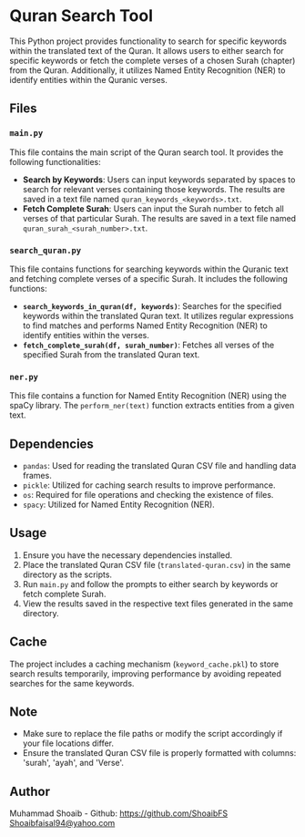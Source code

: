 # Quran Search Tool

This Python project provides functionality to search for specific keywords within the translated text of the Quran. It allows users to either search for specific keywords or fetch the complete verses of a chosen Surah (chapter) from the Quran. Additionally, it utilizes Named Entity Recognition (NER) to identify entities within the Quranic verses.

## Files

### `main.py`

This file contains the main script of the Quran search tool. It provides the following functionalities:

- **Search by Keywords**: Users can input keywords separated by spaces to search for relevant verses containing those keywords. The results are saved in a text file named `quran_keywords_<keywords>.txt`.
- **Fetch Complete Surah**: Users can input the Surah number to fetch all verses of that particular Surah. The results are saved in a text file named `quran_surah_<surah_number>.txt`.

### `search_quran.py`

This file contains functions for searching keywords within the Quranic text and fetching complete verses of a specific Surah. It includes the following functions:

- **`search_keywords_in_quran(df, keywords)`**: Searches for the specified keywords within the translated Quran text. It utilizes regular expressions to find matches and performs Named Entity Recognition (NER) to identify entities within the verses.
- **`fetch_complete_surah(df, surah_number)`**: Fetches all verses of the specified Surah from the translated Quran text.

### `ner.py`

This file contains a function for Named Entity Recognition (NER) using the spaCy library. The `perform_ner(text)` function extracts entities from a given text.

## Dependencies

- `pandas`: Used for reading the translated Quran CSV file and handling data frames.
- `pickle`: Utilized for caching search results to improve performance.
- `os`: Required for file operations and checking the existence of files.
- `spacy`: Utilized for Named Entity Recognition (NER).

## Usage

1. Ensure you have the necessary dependencies installed.
2. Place the translated Quran CSV file (`translated-quran.csv`) in the same directory as the scripts.
3. Run `main.py` and follow the prompts to either search by keywords or fetch complete Surah.
4. View the results saved in the respective text files generated in the same directory.

## Cache

The project includes a caching mechanism (`keyword_cache.pkl`) to store search results temporarily, improving performance by avoiding repeated searches for the same keywords.

## Note

- Make sure to replace the file paths or modify the script accordingly if your file locations differ.
- Ensure the translated Quran CSV file is properly formatted with columns: 'surah', 'ayah', and 'Verse'.

## Author

Muhammad Shoaib - Github: https://github.com/ShoaibFS   
                          Shoaibfaisal94@yahoo.com            

